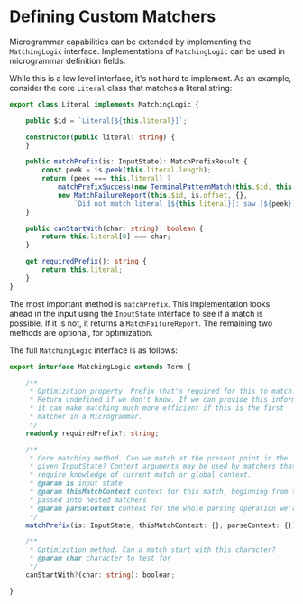 # Defining Custom Matchers
Microgrammar capabilities can be extended by implementing the `MatchingLogic` interface. Implementations of `MatchingLogic` can be used in microgrammar definition fields.

While this is a low level interface, it's not hard to implement. As an example, consider the core `Literal` class that matches a literal string:

```typescript
export class Literal implements MatchingLogic {

    public $id = `Literal[${this.literal}]`;

    constructor(public literal: string) {
    }

    public matchPrefix(is: InputState): MatchPrefixResult {
        const peek = is.peek(this.literal.length);
        return (peek === this.literal) ?
            matchPrefixSuccess(new TerminalPatternMatch(this.$id, this.literal, is.offset, this.literal) ) :
            new MatchFailureReport(this.$id, is.offset, {},
                `Did not match literal [${this.literal}]: saw [${peek}]`);
    }

    public canStartWith(char: string): boolean {
        return this.literal[0] === char;
    }

    get requiredPrefix(): string {
        return this.literal;
    }
}
```

The most important method is `matchPrefix`. This implementation looks ahead in the input using the `InputState` interface to see if a match is possible. If it is not, it returns a `MatchFailureReport`. The remaining two methods are optional, for optimization.

The full `MatchingLogic` interface is as follows:

```typescript
export interface MatchingLogic extends Term {

    /**
     * Optimization property. Prefix that's required for this to match.
     * Return undefined if we don't know. If we can provide this information,
     * it can make matching much more efficient if this is the first
     * matcher in a Microgrammar.
     */
    readonly requiredPrefix?: string;

    /**
     * Core matching method. Can we match at the present point in the
     * given InputState? Context arguments may be used by matchers that
     * require knowledge of current match or global context.
     * @param is input state
     * @param thisMatchContext context for this match, beginning from the top level and
     * passed into nested matchers
     * @param parseContext context for the whole parsing operation we're in: e.g. parsing a file
     */
    matchPrefix(is: InputState, thisMatchContext: {}, parseContext: {}): MatchPrefixResult;

    /**
     * Optimization method. Can a match start with this character?
     * @param char character to test for
     */
    canStartWith?(char: string): boolean;

}
```